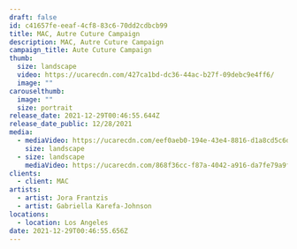 ```yaml
---
draft: false
id: c41657fe-eeaf-4cf8-83c6-70dd2cdbcb99
title: MAC, Autre Cuture Campaign
description: MAC, Autre Cuture Campaign
campaign_title: Aute Cuture Campaign
thumb:
  size: landscape
  video: https://ucarecdn.com/427ca1bd-dc36-44ac-b27f-09debc9e4ff6/
  image: ""
carouselthumb:
  image: ""
  size: portrait
release_date: 2021-12-29T00:46:55.644Z
release_date_public: 12/28/2021
media:
  - mediaVideo: https://ucarecdn.com/eef0aeb0-194e-43e4-8816-d1a8cd5c6d84/
    size: landscape
  - size: landscape
    mediaVideo: https://ucarecdn.com/868f36cc-f87a-4042-a916-da7fe79a9f82/
clients:
  - client: MAC
artists:
  - artist: Jora Frantzis
  - artist: Gabriella Karefa-Johnson
locations:
  - location: Los Angeles
date: 2021-12-29T00:46:55.656Z
---
```

